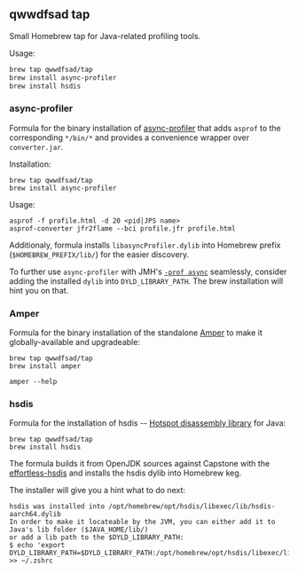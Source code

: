 ## qwwdfsad tap

Small Homebrew tap for Java-related profiling tools.

Usage:

```bash
brew tap qwwdfsad/tap
brew install async-profiler
brew install hsdis
```

### async-profiler

Formula for the binary installation of [async-profiler](https://github.com/async-profiler/async-profiler)
that adds `asprof` to the corresponding `*/bin/*` and provides a convenience wrapper over `converter.jar`.

Installation:
```
brew tap qwwdfsad/tap
brew install async-profiler
```

Usage:
```
asprof -f profile.html -d 20 <pid|JPS name>
asprof-converter jfr2flame --bci profile.jfr profile.html
```

Additionaly, formula installs `libasyncProfiler.dylib` into Homebrew prefix (`$HOMEBREW_PREFIX/lib/`) for the easier discovery.

To further use `async-profiler` with JMH's [`-prof async`](https://github.com/openjdk/jmh/blob/641f0480632f47e0dbdbf454105bbda550dd5eb7/jmh-core/src/main/java/org/openjdk/jmh/profile/AsyncProfiler.java#L65) seamlessly,
consider adding the installed `dylib` into `DYLD_LIBRARY_PATH`. The brew installation will hint you on that.

### Amper

Formula for the binary installation of the standalone [Amper](https://github.com/JetBrains/amper/) to make it globally-available and upgradeable:

```
brew tap qwwdfsad/tap
brew install amper

amper --help
```

### hsdis

Formula for the installation of hsdis -- [Hotspot disassembly library](https://blogs.oracle.com/javamagazine/post/java-hotspot-hsdis-disassembler) for Java:
```
brew tap qwwdfsad/tap
brew install hsdis
```

The formula builds it from OpenJDK sources against Capstone with the [effortless-hsdis](https://github.com/qwwdfsad/effortless-hsdis)
and installs the hsdis dylib into Homebrew keg.

The installer will give you a hint what to do next:
```
hsdis was installed into /opt/homebrew/opt/hsdis/libexec/lib/hsdis-aarch64.dylib
In order to make it locateable by the JVM, you can either add it to Java's lib folder ($JAVA_HOME/lib/)
or add a lib path to the $DYLD_LIBRARY_PATH:
$ echo 'export DYLD_LIBRARY_PATH=$DYLD_LIBRARY_PATH:/opt/homebrew/opt/hsdis/libexec/lib/' >> ~/.zshrc
```

<!--- development flow comment: you need brew install --build-from-source ./<formula-name>.rb  -->

